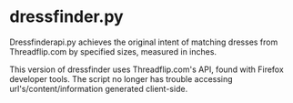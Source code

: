 # dressfinder.py
Dressfinderapi.py achieves the original intent of matching dresses from Threadflip.com by specified sizes, measured in inches.

This version of dressfinder uses Threadflip.com's API, found with Firefox developer tools. The script no longer has trouble accessing url's/content/information generated client-side.

